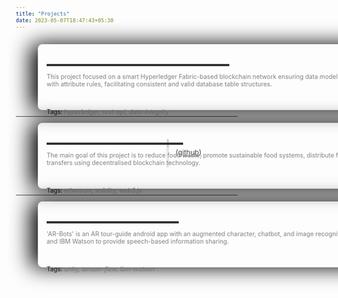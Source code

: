 ```yaml
---
title: "Projects"
date: 2023-05-07T18:47:43+05:30
---
```


<br>

<div class="card">
<h3 class="title">Data Model Standardisation using Blockchain
</h3>
<div class="bar" style="width: 415px;">
    <div class="emptybar"></div>
    <div class="filledbar"></div>
    <div class="description">
    This project focused on a smart Hyperledger Fabric-based blockchain network ensuring data model integrity across FMS modules (IBM-SIS) with attribute rules, facilitating consistent and valid database table structures.<br>
    </div>
    <div class="projecttags"> Tags: <i>hyperledger,</i> <i>rest-api,</i> <i>data-integrity</i> </div>
</div>
</div>

---
  
<div class="card">
<h3 class="title">ZeroHunger - Ethereum Blockchain
<img src="/icon-link.png" alt="URL" style="width: 4%;" id="linkurl">
<a href="https://github.com/VasanthVanan/ZeroHunger-Ethereum-Blockchain" target="_blank">(github)</a>
</h3>
<div class="bar" style="width: 310px;">
    <div class="emptybar"></div>
    <div class="filledbar"></div>
    <div class="description">
    The main goal of this project is to reduce food waste, promote sustainable food systems, distribute food to the needy, and enhance cashless transfers using decentralised blockchain technology.
    </div>
    <div class="projecttags"> Tags: <i>ethereum,</i> <i>solidity,</i> <i>web3.js</i></div>
</div>
</div>


---
  
<div class="card">
<h3 class="title">AR-Bots using Augmented Reality</h3>
<div class="bar" style="width: 300px;">
    <div class="emptybar"></div>
    <div class="filledbar"></div>
    <div class="description">
    'AR-Bots' is an AR tour-guide android app with an augmented character, chatbot, and image recognition. It uses Vuforia, Unity, Tensor Flow, and IBM Watson to provide speech-based information sharing.
    </div>
    <div class="projecttags"> Tags: <i>unity,</i> <i>tenson-flow,</i> <i>ibm-watson</i></div>
</div>
</div>


<style>

i{
    color: #777;
}

.projecttags{
 margin-top: 95px;
 width: 950px;
}
    
#linkurl{
    vertical-align: middle;
}
.year{
    color: #9F73AB;
    font-size: 13px;
    top: 15px;
}

.card {
  display: flex;
  height: 150px;
  width: 1000px;
  
  border-radius: 10px;
  box-shadow: -1rem 0 3rem #000;
/*   margin-left: -50px; */
  transition: 0.3s ease-out;
  position: relative;
  left: 100px;
}

.card:not(:first-child) {
    margin-left: -50px;
}

.card:hover {
  transform: translateY(-10px);
}

.card:hover .description{
    color: #fac8d2;
}


.title {
  color: white;
  font-weight: 300;
  position: absolute;
  left: 20px;
  top: 15px;
}

.bar {
  position: absolute;
  top: 45px;
  left: 20px;
  height: 5px;
}

.description{
  position: absolute;
  top: 20px;
  height:0px;
  width: 950px;
  color: grey;
  transition: opacity 0.3s ease-out;
}


.emptybar {
  background-color: #2e3033;
  width: 100%;
  height: 100%;
}

.filledbar {
  position: absolute;
  top: 0px;
  z-index: 3;
  width: 0%;
  height: 100%;
  background: rgb(0,154,217);
  background: linear-gradient(90deg, rgba(0,154,217,1) 0%, #ff808c 65%, #ff3045 100%);
  transition: 0.2s ease-out;
}

.card:hover .filledbar {
  width: 100%;
  transition: 0.6s ease-out;
}

.circle {
  position: absolute;
  top: 150px;
  left: calc(50% - 60px);
}

.stroke {
  stroke: white;
  stroke-dasharray: 360;
  stroke-dashoffset: 360;
  transition: 0.6s ease-out;
}


.card:hover .stroke {
  stroke-dashoffset: 100;
  transition: 0.6s ease-out;
}

</style>

